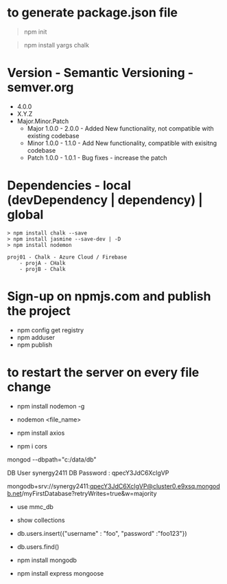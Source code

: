 # to generate package.json file
> npm init 

> npm install yargs chalk

# Version - Semantic Versioning - semver.org
- 4.0.0
- X.Y.Z
- Major.Minor.Patch
    - Major 1.0.0 - 2.0.0 - Added New functionality, not compatible with existing codebase
    - Minor 1.0.0 - 1.1.0 - Add New functionality, compatible with exisitng codebase
    - Patch 1.0.0 - 1.0.1 - Bug fixes - increase the patch


# Dependencies - local (devDependency | dependency) | global
    > npm install chalk --save
    > npm install jasmine --save-dev | -D
    > npm install nodemon

    proj01 - Chalk - Azure Cloud / Firebase
        - projA - CHalk
        - projB - Chalk

# Sign-up on npmjs.com and publish the project
- npm config get registry
- npm adduser 
- npm publish

# to restart the server on every file change
- npm install nodemon -g
- nodemon <file_name>

- npm install axios
- npm i cors

mongod --dbpath="c:/data/db"

DB User  synergy2411
DB Password : qpecY3JdC6XclgVP

mongodb+srv://synergy2411:qpecY3JdC6XclgVP@cluster0.e9xsq.mongodb.net/myFirstDatabase?retryWrites=true&w=majority


- use mmc_db
- show collections
- db.users.insert({"username" : "foo", "password" :"foo123"})
- db.users.find()


- npm install mongodb
- npm install express mongoose
